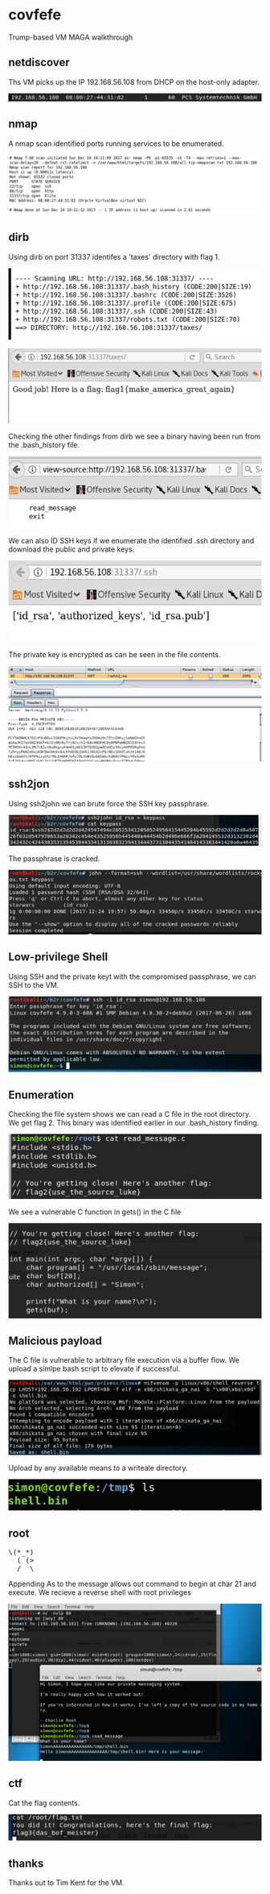 # covfefe
Trump-based VM MAGA walkthrough


## netdiscover

Ths VM picks up the IP 192.168.56.108 from DHCP on the host-only adapter.

![Alt text](./netdiscover.png?raw=true)


## nmap

A nmap scan identified ports running services to be enumerated.

![Alt text](./nmap.png?raw=true)


## dirb

Using dirb on port 31337 identifes a 'taxes' directory with flag 1.

![Alt text](./dirb.png?raw=true)

![Alt text](./taxes.png?raw=true)


Checking the other findings from dirb we see a binary having been run from the .bash_history file.

![Alt text](./bash_history.png?raw=true)


We can also ID SSH keys if we enumerate the identified .ssh directory and download the public and private keys. 

![Alt text](./ssh_dir.png?raw=true)

The private key is encrypted as can be seen in the file contents.

![Alt text](./id_rsa.png?raw=true)


## ssh2jon

Using ssh2john we can brute force the SSH key passphrase.

![Alt text](./ssh2john.png?raw=true)

The passphrase is cracked. 

![Alt text](./john.png?raw=true)


## Low-privilege Shell

Using SSH and the private keyt with the compromised passphrase, we can SSH to the VM.

![Alt text](./lowshell.png?raw=true)


## Enumeration

Checking the file system shows we can read a C file in the root directory. We get flag 2. This binary was identified earlier in our .bash_history finding.

![Alt text](./source.png?raw=true)

We see a vulnerable C function in gets() in the C file

![Alt text](./gets.png?raw=true)


## Malicious payload

The C file is vulnerable to arbitrary file execution via a buffer flow. We upload a simlpe bash script to elevate if successful.

![Alt text](./venom.png?raw=true)

Upload by any available means to a writeale directory.

![Alt text](./shellbin.png?raw=true)


## root
<pre>
\(*_*)
  ( (>
  /  \
</pre>

Appending As to the message allows out command to begin at char 21 and execute. We recieve a reverse shell with root privileges

![Alt text](./root.png?raw=true)



## ctf

Cat the flag contents.

![Alt text](./ctf.png?raw=true)


## thanks

Thanks out to Tim Kent for the VM.
